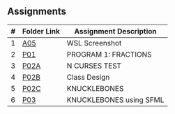 ## Assignments

|  #  | Folder Link | Assignment Description |
| :-: | ----------- | ---------------------- |
|  1  | [A05](./A05)      | WSL Screenshot          |
|  2  | [P01](./P01)      | PROGRAM 1: FRACTIONS        |
|  3  | [P02A](./P02A)      | N CURSES TEST        |
|  4  | [P02B](./P02B)      | Class Design         |
|  5  | [P02C](./P02C)      | KNUCKLEBONES        |
|  6  | [P03](./P03)      | KNUCKLEBONES using SFML    |